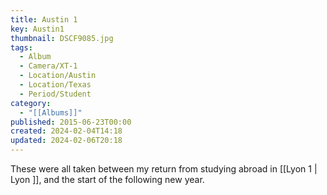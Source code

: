 ```yaml
---
title: Austin 1
key: Austin1
thumbnail: DSCF9085.jpg
tags:
  - Album
  - Camera/XT-1
  - Location/Austin
  - Location/Texas
  - Period/Student
category:
  - "[[Albums]]"
published: 2015-06-23T00:00
created: 2024-02-04T14:18
updated: 2024-02-06T20:18
---
```

These were all taken between my return from studying abroad in [[Lyon 1 | Lyon ]], and the start of the following new year.